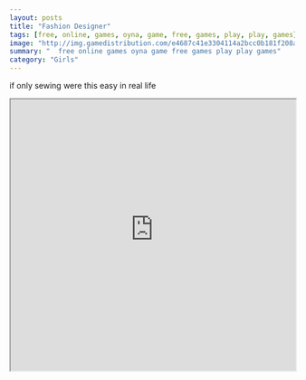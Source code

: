 ```yaml
---
layout: posts
title: "Fashion Designer"
tags: [free, online, games, oyna, game, free, games, play, play, games]
image: "http://img.gamedistribution.com/e4687c41e3304114a2bcc0b181f208ac.jpg"
summary: "  free online games oyna game free games play play games"
category: "Girls"
---
```


if only sewing were this easy in real life

<iframe width="100%" height="480px;" src="http://flash.gamedistribution.com?game=e4687c41e3304114a2bcc0b181f208ac"></iframe>